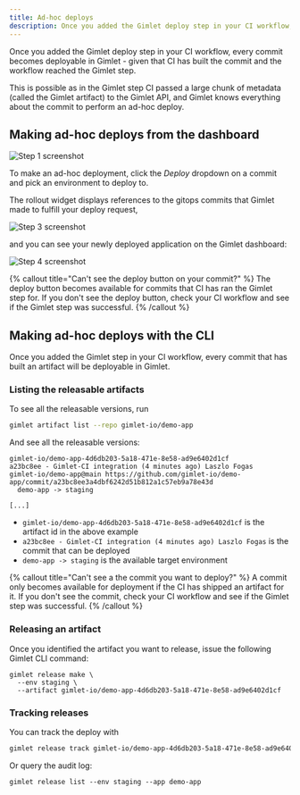 ```yaml
---
title: Ad-hoc deploys
description: Once you added the Gimlet deploy step in your CI workflow, every commit becomes deployable in Gimlet.
---
```


Once you added the Gimlet deploy step in your CI workflow, every commit becomes deployable in Gimlet - given that CI has built the commit and the workflow reached the Gimlet step.

This is possible as in the Gimlet step CI passed a large chunk of metadata (called the Gimlet artifact) to the Gimlet API, and Gimlet knows everything about the commit to perform an ad-hoc deploy.

## Making ad-hoc deploys from the dashboard

![Step 1 screenshot](https://images.tango.us/public/edited_image_a6e4652d-8775-4353-87e5-5ff4bc1b276b.png?crop=focalpoint&fit=crop&fp-x=0.5000&fp-y=0.5000&fp-z=1.0000&w=1200&mark-w=0.2&mark-pad=0&mark64=aHR0cHM6Ly9pbWFnZXMudGFuZ28udXMvc3RhdGljL21hZGUtd2l0aC10YW5nby13YXRlcm1hcmsucG5n&ar=2405%3A255)

To make an ad-hoc deployment, click the *Deploy* dropdown on a commit and pick an environment to deploy to.

The rollout widget displays references to the gitops commits that Gimlet made to fulfill your deploy request, 

![Step 3 screenshot](https://images.tango.us/public/screenshot_037a06c8-0ea1-45ee-8137-312a920d59c7.png?crop=focalpoint&fit=crop&fp-x=0.8464&fp-y=0.1156&fp-z=2.0741&w=1200&mark-w=0.2&mark-pad=0&mark64=aHR0cHM6Ly9pbWFnZXMudGFuZ28udXMvc3RhdGljL21hZGUtd2l0aC10YW5nby13YXRlcm1hcmsucG5n&ar=3840%3A1960)

and you can see your newly deployed application on the Gimlet dashboard:

![Step 4 screenshot](https://images.tango.us/public/edited_image_6448f571-142f-4d34-942a-8030b74d4aab.png?crop=focalpoint&fit=crop&fp-x=0.5000&fp-y=0.5000&fp-z=1.0000&w=1200&mark-w=0.2&mark-pad=0&mark64=aHR0cHM6Ly9pbWFnZXMudGFuZ28udXMvc3RhdGljL21hZGUtd2l0aC10YW5nby13YXRlcm1hcmsucG5n&ar=2508%3A737)

{% callout title="Can't see the deploy button on your commit?" %}
The deploy button becomes available for commits that CI has ran the Gimlet step for. If you don't see the deploy button, check your CI workflow and see if the Gimlet step was successful.
{% /callout %}

## Making ad-hoc deploys with the CLI

Once you added the Gimlet step in your CI workflow, every commit that has built an artifact will be deployable in Gimlet.

### Listing the releasable artifacts

To see all the releasable versions, run 

```bash
gimlet artifact list --repo gimlet-io/demo-app

```

And see all the releasable versions:

```
gimlet-io/demo-app-4d6db203-5a18-471e-8e58-ad9e6402d1cf
a23bc8ee - Gimlet-CI integration (4 minutes ago) Laszlo Fogas
gimlet-io/demo-app@main https://github.com/gimlet-io/demo-app/commit/a23bc8ee3a4dbf6242d51b812a1c57eb9a78e43d
  demo-app -> staging

[...]
```

- `gimlet-io/demo-app-4d6db203-5a18-471e-8e58-ad9e6402d1cf` is the artifact id in the above example
- `a23bc8ee - Gimlet-CI integration (4 minutes ago) Laszlo Fogas` is the commit that can be deployed
- `demo-app -> staging` is the available target environment

{% callout title="Can't see a the commit you want to deploy?" %}
A commit only becomes available for deployment if the CI has shipped an artifact for it. If you don't see the commit, check your CI workflow and see if the Gimlet step was successful.
{% /callout %}

### Releasing an artifact

Once you identified the artifact you want to release, issue the following Gimlet CLI command:

```
gimlet release make \
  --env staging \
  --artifact gimlet-io/demo-app-4d6db203-5a18-471e-8e58-ad9e6402d1cf
```

### Tracking releases

You can track the deploy with

```bash
gimlet release track gimlet-io/demo-app-4d6db203-5a18-471e-8e58-ad9e6402d1cf
```

Or query the audit log:

```
gimlet release list --env staging --app demo-app
```

